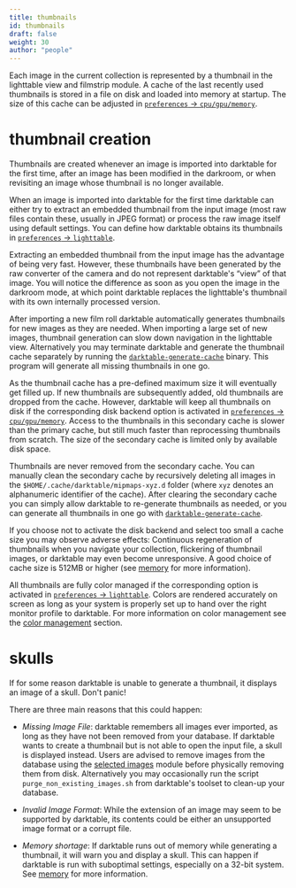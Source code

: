 ```yaml
---
title: thumbnails
id: thumbnails
draft: false
weight: 30
author: "people"
---
```


Each image in the current collection is represented by a thumbnail in the lighttable view and filmstrip module. A cache of the last recently used thumbnails is stored in a file on disk and loaded into memory at startup. The size of this cache can be adjusted in [`preferences` -> `cpu/gpu/memory`](../../../preferences-settings/cpu-gpu-memory.md).

# thumbnail creation

Thumbnails are created whenever an image is imported into darktable for the first time, after an image has been modified in the darkroom, or when revisiting an image whose thumbnail is no longer available.

When an image is imported into darktable for the first time darktable can either try to extract an embedded thumbnail from the input image (most raw files contain these, usually in JPEG format) or process the raw image itself using default settings. You can define how darktable obtains its thumbnails in [`preferences` -> `lighttable`](../../../preferences-settings/lighttable.md).

Extracting an embedded thumbnail from the input image has the advantage of being very fast. However, these thumbnails have been generated by the raw converter of the camera and do not represent darktable's “view” of that image. You will notice the difference as soon as you open the image in the darkroom mode, at which point darktable replaces the lighttable's thumbnail with its own internally processed version.

After importing a new film roll darktable automatically generates thumbnails for new images as they are needed. When importing a large set of new images, thumbnail generation can slow down navigation in the lighttable view. Alternatively you may terminate darktable and generate the thumbnail cache separately by running the [`darktable-generate-cache`](../../special-topics/program-invocation/darktable-generate-cache.md) binary. This program will generate all missing thumbnails in one go.

As the thumbnail cache has a pre-defined maximum size it will eventually get filled up. If new thumbnails are subsequently added, old thumbnails are dropped from the cache. However, darktable will keep all thumbnails on disk if the corresponding disk backend option is activated in [`preferences` -> `cpu/gpu/memory`](../../../preferences-settings/cpu-gpu-memory.md). Access to the thumbnails in this secondary cache is slower than the primary cache, but still much faster than reprocessing thumbnails from scratch. The size of the secondary cache is limited only by available disk space.

Thumbnails are never removed from the secondary cache. You can manually clean the secondary cache by recursively deleting all images in the `$HOME/.cache/darktable/mipmaps-xyz.d` folder (where `xyz` denotes an alphanumeric identifier of the cache). After clearing the secondary cache you can simply allow darktable to re-generate thumbnails as needed, or you can generate all thumbnails in one go with [`darktable-generate-cache`](../../special-topics/program-invocation/darktable-generate-cache.md).

If you choose not to activate the disk backend and select too small a cache size you may observe adverse effects: Continuous regeneration of thumbnails when you navigate your collection, flickering of thumbnail images, or darktable may even become unresponsive. A good choice of cache size is 512MB or higher (see [memory](../../../special-topics/memory.md) for more information).

All thumbnails are fully color managed if the corresponding option is activated in [`preferences` -> `lighttable`](../../../preferences-settings/lighttable.md). Colors are rendered accurately on screen as long as your system is properly set up to hand over the right monitor profile to darktable. For more information on color management see the [color management](../../../special-topics/color-management/_index.md) section.

# skulls

If for some reason darktable is unable to generate a thumbnail, it displays an image of a skull. Don't panic!
	
There are three main reasons that this could happen:

- _Missing Image File_: darktable remembers all images ever imported, as long as they have not been removed from your database. If darktable wants to create a thumbnail but is not able to open the input file, a skull is displayed instead. Users are advised to remove images from the database using the [selected images](../../../module-reference/utility-modules/lighttable/selected-image.md) module before physically removing them from disk. Alternatively you may occasionally run the script `purge_non_existing_images.sh` from darktable's toolset to clean-up your database.

- _Invalid Image Format_: While the extension of an image may seem to be supported by darktable, its contents could be either an unsupported image format or a corrupt file. 

- _Memory shortage_: If darktable runs out of memory while generating a thumbnail, it will warn you and display a skull. This can happen if darktable is run with suboptimal settings, especially on a 32-bit system. See [memory](../../../special-topics/memory.md) for more information.
